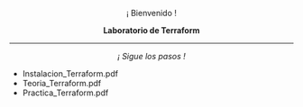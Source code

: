 <p align="center">¡ Bienvenido !</p>
<p align="center"><b>Laboratorio de Terraform</b></p>
<hr>
<p align="center"><i>¡ Sigue los pasos !</i></p>
<ul>
  <li>Instalacion_Terraform.pdf</li>
  <li>Teoria_Terraform.pdf</li>
  <li>Practica_Terraform.pdf</li>
</ul>

